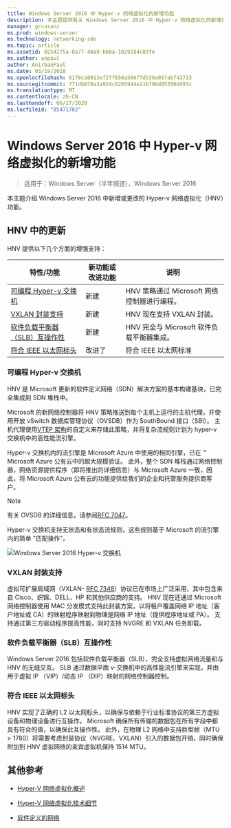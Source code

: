 ```yaml
---
title: Windows Server 2016 中 Hyper-v 网络虚拟化的新增功能
description: 本主题提供有关 Windows Server 2016 中 Hyper-v 网络虚拟化的新增功能的信息
manager: grcusanz
ms.prod: windows-server
ms.technology: networking-sdn
ms.topic: article
ms.assetid: 0254275a-0a77-40a9-b68a-1029284c03fe
ms.author: anpaul
author: AnirbanPaul
ms.date: 03/19/2018
ms.openlocfilehash: 6178ca0913ef27f656a566ffdb39a957ab743733
ms.sourcegitcommit: 771db070a3a924c8265944e21bf9bd85350dd93c
ms.translationtype: MT
ms.contentlocale: zh-CN
ms.lasthandoff: 06/27/2020
ms.locfileid: "85471702"
---
```

# <a name="whats-new-in-hyper-v-network-virtualization-in-windows-server-2016"></a>Windows Server 2016 中 Hyper-v 网络虚拟化的新增功能

>适用于：Windows Server（半年频道）、Windows Server 2016

本主题介绍 Windows Server 2016 中新增或更改的 Hyper-v 网络虚拟化（HNV）功能。

## <a name="updates-in-hnv"></a><a name="BKMK_IPAM2012R2"></a>HNV 中的更新
HNV 提供以下几个方面的增强支持：

|特性/功能|新功能或改进功能|说明|
|--------------------------|-------------------|---------------|
|[可编程 Hyper-v 交换机](../../../sdn/technologies/hyper-v-network-virtualization/../../../sdn/technologies/hyper-v-network-virtualization/../../../sdn/technologies/hyper-v-network-virtualization/../../../sdn/technologies/hyper-v-network-virtualization/whats-new-hyperv-network-virtualization-windows-server.md#SDN)|新建|HNV 策略通过 Microsoft 网络控制器进行编程。|
|[VXLAN 封装支持](../../../sdn/technologies/hyper-v-network-virtualization/../../../sdn/technologies/hyper-v-network-virtualization/../../../sdn/technologies/hyper-v-network-virtualization/../../../sdn/technologies/hyper-v-network-virtualization/whats-new-hyperv-network-virtualization-windows-server.md#VXLAN)|新建|HNV 现在支持 VXLAN 封装。|
|[软件负载平衡器（SLB）互操作性](../../../sdn/technologies/hyper-v-network-virtualization/../../../sdn/technologies/hyper-v-network-virtualization/../../../sdn/technologies/hyper-v-network-virtualization/../../../sdn/technologies/hyper-v-network-virtualization/whats-new-hyperv-network-virtualization-windows-server.md#SLB)|新建|HNV 完全与 Microsoft 软件负载平衡器集成。|
|[符合 IEEE 以太网标头](../../../sdn/technologies/hyper-v-network-virtualization/../../../sdn/technologies/hyper-v-network-virtualization/../../../sdn/technologies/hyper-v-network-virtualization/../../../sdn/technologies/hyper-v-network-virtualization/whats-new-hyperv-network-virtualization-windows-server.md#L2)|改进了|符合 IEEE 以太网标准|

### <a name="programmable-hyper-v-switch"></a><a name="SDN"></a>可编程 Hyper-v 交换机
HNV 是 Microsoft 更新的软件定义网络（SDN）解决方案的基本构建基块，已完全集成到 SDN 堆栈中。

Microsoft 的新网络控制器将 HNV 策略推送到每个主机上运行的主机代理，并使用开放 vSwitch 数据库管理协议（OVSDB）作为 SouthBound 接口（SBI）。 主机代理使用[VTEP 架构](https://github.com/openvswitch/ovs/blob/master/vtep/vtep.ovsschema)的自定义来存储此策略，并将复杂流规则计划为 hyper-v 交换机中的高性能流引擎。

Hyper-v 交换机内的流引擎是 Microsoft Azure 中使用的相同引擎，已在 &trade; Microsoft Azure 公有云中的超大规模验证。 此外，整个 SDN 堆栈通过网络控制器，网络资源提供程序（即将推出的详细信息）与 Microsoft Azure 一致，因此，将 Microsoft Azure 公有云的功能提供给我们的企业和托管服务提供商客户。

> [!NOTE]
> 有关 OVSDB 的详细信息，请参阅[RFC 7047](https://www.rfc-editor.org/info/rfc7047)。

Hyper-v 交换机支持无状态和有状态流规则，这些规则基于 Microsoft 的流引擎内的简单 "匹配操作"。

![Windows Server 2016 Hyper-v 交换机](../../../media/what-s-new-in-hyper-v-network-virtualization-in-windows-server/HNVOverview.png)

### <a name="vxlan-encapsulation-support"></a><a name="VXLAN"></a>VXLAN 封装支持
虚拟可扩展局域网（VXLAN- [RFC 7348](https://www.rfc-editor.org/info/rfc7348)）协议已在市场上广泛采用，其中包含来自 Cisco、织锦、DELL、HP 和其他供应商的支持。 HNV 现在还通过 Microsoft 网络控制器使用 MAC 分发模式支持此封装方案，以将租户覆盖网络 IP 地址（客户地址或 CA）的映射程序映射到物理是网络 IP 地址（提供程序地址或 PA）。 支持通过第三方驱动程序提高性能，同时支持 NVGRE 和 VXLAN 任务卸载。

### <a name="software-load-balancer-slb-interoperability"></a><a name="SLB"></a>软件负载平衡器（SLB）互操作性
Windows Server 2016 包括软件负载平衡器（SLB），完全支持虚拟网络流量和与 HNV 的无缝交互。 SLB 通过数据平面 v-交换机中的高性能流引擎来实现，并由用于虚拟 IP （VIP）/动态 IP （DIP）映射的网络控制器控制。

### <a name="compliant-ieee-ethernet-headers"></a><a name="L2"></a>符合 IEEE 以太网标头
HNV 实现了正确的 L2 以太网标头，以确保与依赖于行业标准协议的第三方虚拟设备和物理设备进行互操作。 Microsoft 确保所有传输的数据包在所有字段中都具有符合的值，以确保此互操作性。 此外，在物理 L2 网络中支持巨型帧（MTU > 1780）将需要考虑封装协议（NVGRE、VXLAN）引入的数据包开销，同时确保附加到 HNV 虚拟网络的来宾虚拟机保持 1514 MTU。

## <a name="additional-references"></a>其他参考

-   [Hyper-V 网络虚拟化概述](hyperv-network-virtualization-overview-windows-server.md)

-   [Hyper-V 网络虚拟化技术细节](hyperv-network-virtualization-technical-details-windows-server.md)

-   [软件定义的网络](../../Software-Defined-Networking--SDN-.md)
